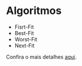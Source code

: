 Algoritmos
=================

* Fisrt-Fit
* Best-Fit
* Worst-Fit
* Next-Fit

Confira o mais detalhes <a href="#" target="blank">aqui</a>.
